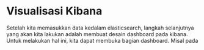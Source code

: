 # Visualisasi Kibana
Setelah kita memasukkan data kedalam elasticsearch, langkah selanjutnya yang akan kita lakukan adalah membuat desain dashboard pada kibana. Untuk melakukan hal ini, kita dapat membuka bagian dashboard. Misal pada 